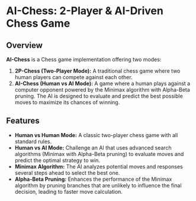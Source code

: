 # AI-Chess: 2-Player & AI-Driven Chess Game

## Overview

**AI-Chess** is a Chess game implementation offering two modes:

1. **2P-Chess (Two-Player Mode):** A traditional chess game where two human players can compete against each other.
2. **AI-Chess (Human vs AI Mode):** A game where a human plays against a computer opponent powered by the Minimax algorithm with Alpha-Beta pruning. The AI is designed to evaluate and predict the best possible moves to maximize its chances of winning.

## Features

- **Human vs Human Mode:** A classic two-player chess game with all standard rules.
- **Human vs AI Mode:** Challenge an AI that uses advanced search algorithms (Minimax with Alpha-Beta pruning) to evaluate moves and predict the optimal strategy to win.
- **Minimax Algorithm:** The AI analyzes potential moves and responses several steps ahead to select the best one.
- **Alpha-Beta Pruning:** Enhances the performance of the Minimax algorithm by pruning branches that are unlikely to influence the final decision, leading to faster move calculation.
